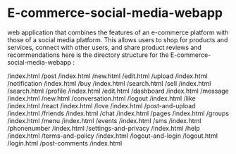 # E-commerce-social-media-webapp
web application that combines the features of an e-commerce platform with those of a social media platform. This allows users to shop for products and services, connect with other users, and share product reviews and recommendations
here is the directory structure for the E-commerce-social-media-webapp :


/index.html
/post
  /index.html
  /new.html
  /edit.html
/upload
  /index.html
/notification
  /index.html
/buy
  /index.html
  /search.html
/sell
  /index.html
  /search.html
/profile
  /index.html
  /edit.html
/dashboard
  /index.html
/message
  /index.html
  /new.html
  /conversation.html
/logout
  /index.html
/like
  /index.html
/react
  /index.html
/love
  /index.html
/post-and-upload
  /index.html
/friends
  /index.html
/chat
  /index.html
/pages
  /index.html
/groups
  /index.html
/menu
  /index.html
/events
  /index.html
/sms
  /index.html
/phonenumber
  /index.html
/settings-and-privacy
  /index.html
/help
  /index.html
/terms-and-policy
  /index.html
/logout-and-login
  /logout.html
  /login.html
/post-comments
  /index.html
